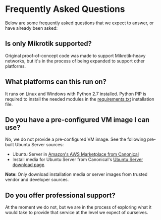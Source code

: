 # Frequently Asked Questions
Below are some frequently asked questions that we expect to answer, or have already been asked:

## Is only Mikrotik supported?
Original proof-of-concept code was made to support Mikrotik-heavy networks, but it's in the process of being expanded to support other platforms.

## What platforms can this run on?
It runs on Linux and Windows with Python 2.7 installed. Python PIP is required to install the needed modules in the [requirements.txt](./Install/requirements.txt) installation file.

## Do you have a pre-configured VM image I can use?
No, we do not provide a pre-configured VM image. See the following pre-built Ubuntu Server sources:

- Ubuntu Server in [Amazon's AWS Marketplace from Canonical](https://aws.amazon.com/marketplace/seller-profile?id=565feec9-3d43-413e-9760-c651546613f2)
- Install media for Ubuntu Server from Canonical's [Ubuntu Server download page](https://www.ubuntu.com/download/server).

**Note**: Only download installation media or server images from trusted vendor and developer sources.

## Do you offer professional support?
At the moment we do not, but we are in the process of exploring what it would take to provide that service at the level we expect of ourselves.
